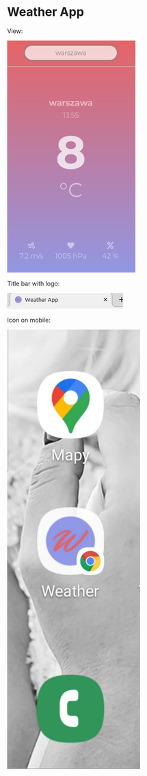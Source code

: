 # Weather App

View:

![src/assets/screen/view.png](src/assets/screen/view.png)

Title bar with logo:

![src/assets/screen/bar.png](src/assets/screen/bar.png)

Icon on mobile:

![src/assets/screen/screen.jpg](src/assets/screen/screen.jpg)
